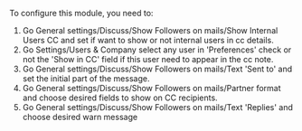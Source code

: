 To configure this module, you need to:

1.  Go General settings/Discuss/Show Followers on mails/Show Internal
    Users CC and set if want to show or not internal users in cc
    details.
2.  Go Settings/Users & Company select any user in 'Preferences' check
    or not the 'Show in CC' field if this user need to appear in the cc
    note.
3.  Go General settings/Discuss/Show Followers on mails/Text 'Sent to'
    and set the initial part of the message.
4.  Go General settings/Discuss/Show Followers on mails/Partner format
    and choose desired fields to show on CC recipients.
5.  Go General settings/Discuss/Show Followers on mails/Text 'Replies'
    and choose desired warn message
